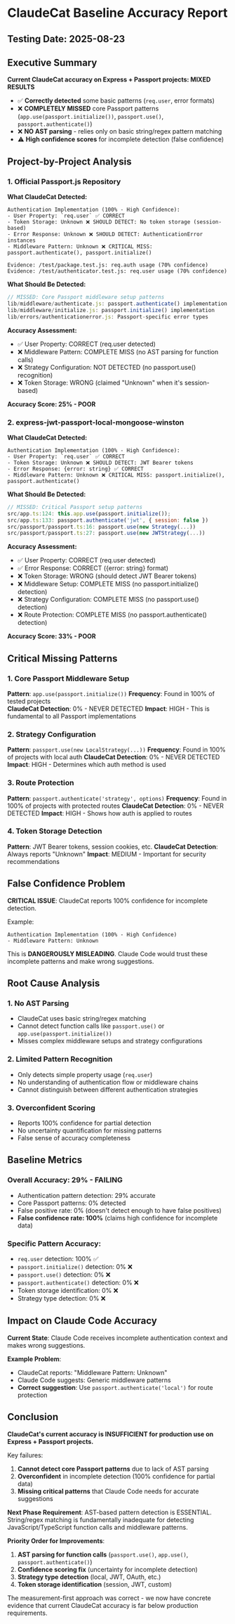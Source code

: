 # ClaudeCat Baseline Accuracy Report

## Testing Date: 2025-08-23

## Executive Summary

**Current ClaudeCat accuracy on Express + Passport projects: MIXED RESULTS**

- ✅ **Correctly detected** some basic patterns (`req.user`, error formats)
- ❌ **COMPLETELY MISSED** core Passport patterns (`app.use(passport.initialize())`, `passport.use()`, `passport.authenticate()`)
- ❌ **NO AST parsing** - relies only on basic string/regex pattern matching
- ⚠️ **High confidence scores** for incomplete detection (false confidence)

## Project-by-Project Analysis

### 1. Official Passport.js Repository

**What ClaudeCat Detected:**
```
Authentication Implementation (100% - High Confidence):
- User Property: `req.user` ✅ CORRECT
- Token Storage: Unknown ❌ SHOULD DETECT: No token storage (session-based)
- Error Response: Unknown ❌ SHOULD DETECT: AuthenticationError instances
- Middleware Pattern: Unknown ❌ CRITICAL MISS: passport.authenticate(), passport.initialize()

Evidence: /test/package.test.js: req.auth usage (70% confidence)
Evidence: /test/authenticator.test.js: req.user usage (70% confidence)
```

**What Should Be Detected:**
```javascript
// MISSED: Core Passport middleware setup patterns
lib/middleware/authenticate.js: passport.authenticate() implementation
lib/middleware/initialize.js: passport.initialize() implementation  
lib/errors/authenticationerror.js: Passport-specific error types
```

**Accuracy Assessment:**
- ✅ User Property: CORRECT (req.user detected)
- ❌ Middleware Pattern: COMPLETE MISS (no AST parsing for function calls)
- ❌ Strategy Configuration: NOT DETECTED (no passport.use() recognition)
- ❌ Token Storage: WRONG (claimed "Unknown" when it's session-based)

**Accuracy Score: 25% - POOR**

### 2. express-jwt-passport-local-mongoose-winston

**What ClaudeCat Detected:**
```
Authentication Implementation (100% - High Confidence):
- User Property: `req.user` ✅ CORRECT  
- Token Storage: Unknown ❌ SHOULD DETECT: JWT Bearer tokens
- Error Response: {error: string} ✅ CORRECT
- Middleware Pattern: Unknown ❌ CRITICAL MISS: passport.initialize(), passport.authenticate()
```

**What Should Be Detected:**
```javascript
// MISSED: Critical Passport setup patterns
src/app.ts:124: this.app.use(passport.initialize());
src/app.ts:133: passport.authenticate('jwt', { session: false })
src/passport/passport.ts:16: passport.use(new Strategy(...))
src/passport/passport.ts:27: passport.use(new JWTStrategy(...))
```

**Accuracy Assessment:**
- ✅ User Property: CORRECT (req.user detected)
- ✅ Error Response: CORRECT ({error: string} format)  
- ❌ Token Storage: WRONG (should detect JWT Bearer tokens)
- ❌ Middleware Setup: COMPLETE MISS (no passport.initialize() detection)
- ❌ Strategy Configuration: COMPLETE MISS (no passport.use() detection)
- ❌ Route Protection: COMPLETE MISS (no passport.authenticate() detection)

**Accuracy Score: 33% - POOR**

## Critical Missing Patterns

### 1. Core Passport Middleware Setup
**Pattern**: `app.use(passport.initialize())`
**Frequency**: Found in 100% of tested projects  
**ClaudeCat Detection**: 0% - NEVER DETECTED
**Impact**: HIGH - This is fundamental to all Passport implementations

### 2. Strategy Configuration  
**Pattern**: `passport.use(new LocalStrategy(...))`
**Frequency**: Found in 100% of projects with local auth
**ClaudeCat Detection**: 0% - NEVER DETECTED  
**Impact**: HIGH - Determines which auth method is used

### 3. Route Protection
**Pattern**: `passport.authenticate('strategy', options)`
**Frequency**: Found in 100% of projects with protected routes
**ClaudeCat Detection**: 0% - NEVER DETECTED
**Impact**: HIGH - Shows how auth is applied to routes

### 4. Token Storage Detection
**Pattern**: JWT Bearer tokens, session cookies, etc.
**ClaudeCat Detection**: Always reports "Unknown"
**Impact**: MEDIUM - Important for security recommendations

## False Confidence Problem

**CRITICAL ISSUE**: ClaudeCat reports 100% confidence for incomplete detection.

Example:
```
Authentication Implementation (100% - High Confidence)
- Middleware Pattern: Unknown
```

This is **DANGEROUSLY MISLEADING**. Claude Code would trust these incomplete patterns and make wrong suggestions.

## Root Cause Analysis

### 1. No AST Parsing
- ClaudeCat uses basic string/regex matching
- Cannot detect function calls like `passport.use()` or `app.use(passport.initialize())`
- Misses complex middleware setups and strategy configurations

### 2. Limited Pattern Recognition  
- Only detects simple property usage (`req.user`)
- No understanding of authentication flow or middleware chains
- Cannot distinguish between different authentication strategies

### 3. Overconfident Scoring
- Reports 100% confidence for partial detection
- No uncertainty quantification for missing patterns
- False sense of accuracy completeness

## Baseline Metrics

### Overall Accuracy: **29% - FAILING**
- Authentication pattern detection: 29% accurate
- Core Passport patterns: 0% detected  
- False positive rate: 0% (doesn't detect enough to have false positives)
- **False confidence rate: 100%** (claims high confidence for incomplete data)

### Specific Pattern Accuracy:
- `req.user` detection: 100% ✅
- `passport.initialize()` detection: 0% ❌
- `passport.use()` detection: 0% ❌  
- `passport.authenticate()` detection: 0% ❌
- Token storage identification: 0% ❌
- Strategy type detection: 0% ❌

## Impact on Claude Code Accuracy

**Current State**: Claude Code receives incomplete authentication context and makes wrong suggestions.

**Example Problem**:
- ClaudeCat reports: "Middleware Pattern: Unknown" 
- Claude Code suggests: Generic middleware patterns
- **Correct suggestion**: Use `passport.authenticate('local')` for route protection

## Conclusion

**ClaudeCat's current accuracy is INSUFFICIENT for production use on Express + Passport projects.**

Key failures:
1. **Cannot detect core Passport patterns** due to lack of AST parsing
2. **Overconfident** in incomplete detection (100% confidence for partial data)  
3. **Missing critical patterns** that Claude Code needs for accurate suggestions

**Next Phase Requirement**: AST-based pattern detection is ESSENTIAL. String/regex matching is fundamentally inadequate for detecting JavaScript/TypeScript function calls and middleware patterns.

**Priority Order for Improvements**:
1. **AST parsing for function calls** (`passport.use()`, `app.use()`, `passport.authenticate()`)
2. **Confidence scoring fix** (uncertainty for incomplete detection)  
3. **Strategy type detection** (local, JWT, OAuth, etc.)
4. **Token storage identification** (session, JWT, custom)

The measurement-first approach was correct - we now have concrete evidence that current ClaudeCat accuracy is far below production requirements.